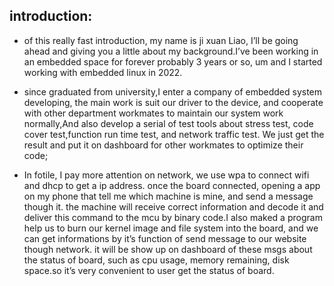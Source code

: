 ## introduction:

* of this really fast introduction, my name is ji xuan Liao, I’ll be going ahead and giving you a little about my background.I’ve been working in an embedded space for forever probably 3 years or so, um and I started working with embedded linux in 2022.

* since graduated from university,I enter a company of embedded system developing, the main work is suit our driver to the device, and cooperate with other department workmates to maintain our system work normally,And also develop a serial of test tools about stress test, code cover test,function run time test, and network traffic test. We just get the result and put it on dashboard for other workmates to optimize their code;

* In fotile, I pay more attention on network, we use wpa to connect wifi and dhcp to get a ip address. once the board connected, opening a app on my phone that tell me which machine is mine, and send a message though it. the machine will receive correct information and decode it and deliver this command to the mcu by binary code.I also maked a program help us to burn our kernel image and file system into the board, and we can get informations by it’s function of send message to our website though network. it will be show up on dashboard of these msgs about the status of board, such as cpu usage, memory remaining, disk space.so it’s very convenient to user get the status of board.